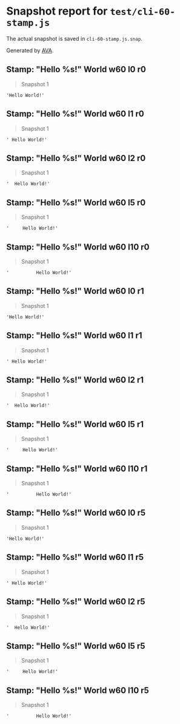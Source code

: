 # Snapshot report for `test/cli-60-stamp.js`

The actual snapshot is saved in `cli-60-stamp.js.snap`.

Generated by [AVA](https://avajs.dev).

## Stamp: "Hello %s!" World w60 l0 r0

> Snapshot 1

    'Hello World!'

## Stamp: "Hello %s!" World w60 l1 r0

> Snapshot 1

    ' Hello World!'

## Stamp: "Hello %s!" World w60 l2 r0

> Snapshot 1

    '  Hello World!'

## Stamp: "Hello %s!" World w60 l5 r0

> Snapshot 1

    '     Hello World!'

## Stamp: "Hello %s!" World w60 l10 r0

> Snapshot 1

    '          Hello World!'

## Stamp: "Hello %s!" World w60 l0 r1

> Snapshot 1

    'Hello World!'

## Stamp: "Hello %s!" World w60 l1 r1

> Snapshot 1

    ' Hello World!'

## Stamp: "Hello %s!" World w60 l2 r1

> Snapshot 1

    '  Hello World!'

## Stamp: "Hello %s!" World w60 l5 r1

> Snapshot 1

    '     Hello World!'

## Stamp: "Hello %s!" World w60 l10 r1

> Snapshot 1

    '          Hello World!'

## Stamp: "Hello %s!" World w60 l0 r5

> Snapshot 1

    'Hello World!'

## Stamp: "Hello %s!" World w60 l1 r5

> Snapshot 1

    ' Hello World!'

## Stamp: "Hello %s!" World w60 l2 r5

> Snapshot 1

    '  Hello World!'

## Stamp: "Hello %s!" World w60 l5 r5

> Snapshot 1

    '     Hello World!'

## Stamp: "Hello %s!" World w60 l10 r5

> Snapshot 1

    '          Hello World!'
